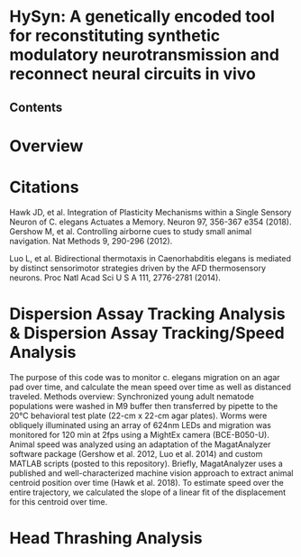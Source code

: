 # HySyn: A genetically encoded tool for reconstituting synthetic modulatory neurotransmission and reconnect neural circuits in vivo

## Contents

# Overview

# Citations
Hawk JD, et al. Integration of Plasticity Mechanisms within a Single Sensory Neuron of C. elegans Actuates a Memory. Neuron 97, 356-367 e354 (2018).
Gershow M, et al. Controlling airborne cues to study small animal navigation. Nat Methods 9, 290-296 (2012).

Luo L, et al. Bidirectional thermotaxis in Caenorhabditis elegans is mediated by distinct sensorimotor strategies driven by the AFD thermosensory neurons. Proc Natl Acad Sci U S A 111, 2776-2781 (2014).

# Dispersion Assay Tracking Analysis & Dispersion Assay Tracking/Speed Analysis
The purpose of this code was to monitor c. elegans migration on an agar pad over time, and calculate the mean speed over time as well as distanced traveled.
Methods overview: Synchronized young adult nematode populations were washed in M9 buffer then transferred by pipette to the 20°C behavioral test plate (22-cm x 22-cm agar plates). Worms were obliquely illuminated using an array of 624nm LEDs and migration was monitored for 120 min at 2fps using a MightEx camera (BCE-B050-U). Animal speed was analyzed using an adaptation of the MagatAnalyzer software package (Gershow et al. 2012, Luo et al. 2014) and custom MATLAB scripts (posted to this repository). Briefly, MagatAnalyzer uses a published and well-characterized machine vision approach to extract animal centroid position over time (Hawk et al. 2018). To estimate speed over the entire trajectory, we calculated the slope of a linear fit of the displacement for this centroid over time.



# Head Thrashing Analysis

